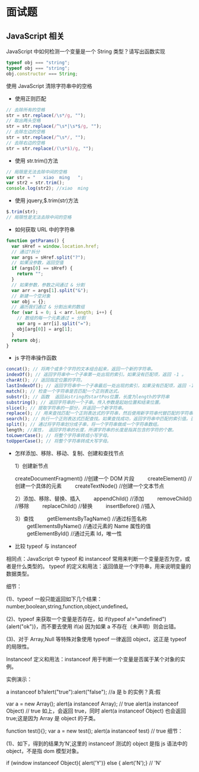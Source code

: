 # 面试题

## JavaScript 相关

JavaScript 中如何检测一个变量是一个 String 类型？请写出函数实现

```js
typeof obj === "string";
typeof obj === "string";
obj.constructor === String;
```

使用 JavaScript 清除字符串中的空格

- 使用正则匹配

```js
// 去除所有的空格
str = str.replace(/\s*/g, "");
// 取出两头空格
str = str.replace(/^\s*|\s*$/g, "");
// 去除左边的空格
str = str.replace(/^\s*/, "");
// 去除右边的空格
str = str.replace(/(\s*$)/g, "");
```

- 使用 str.trim()方法

```js
// 局限是无法去除中间的空格
var str = "   xiao  ming   ";
var str2 = str.trim();
console.log(str2); //xiao  ming
```

- 使用 jquery,\$.trim(str)方法

```js
$.trim(str);
// 局限性是无法去除中间的空格
```

- 如何获取 URL 中的字符串

```js
function getParams() {
  var sHref = window.location.href;
  // 通过?拆分
  var args = sHref.split("?");
  // 如果没参数，返回空值
  if (args[0] == sHref) {
    return "";
  }
  // 如果参数，参数之间通过 & 分割
  var arr = args[1].split("&");
  // 新建一个空对象
  var obj = {};
  // 遍历我们通过 & 分割出来的数组
  for (var i = 0; i < arr.length; i++) {
    // 数组的每一个元素通过 = 分割
    var arg = arr[i].split("=");
    obj[arg[0]] = arg[1];
  }
  return obj;
}
```

- js 字符串操作函数

```js
concat(); // 将两个或多个字符的文本组合起来，返回一个新的字符串。
indexOf(); // 返回字符串中一个子串第一处出现的索引。如果没有匹配项，返回 -1 。
charAt(); // 返回指定位置的字符。
lastIndexOf(); // 返回字符串中一个子串最后一处出现的索引，如果没有匹配项，返回 -1 。
match(); // 检查一个字符串是否匹配一个正则表达式。
substr(); // 函数  返回从string的startPos位置，长度为length的字符串
substring(); // 返回字符串的一个子串。传入参数是起始位置和结束位置。
slice(); // 提取字符串的一部分，并返回一个新字符串。
replace(); // 用来查找匹配一个正则表达式的字符串，然后使用新字符串代替匹配的字符串。
search(); // 执行一个正则表达式匹配查找。如果查找成功，返回字符串中匹配的索引值。否则返回 -1 。
split(); // 通过将字符串划分成子串，将一个字符串做成一个字符串数组。
length; //属性， 返回字符串的长度，所谓字符串的长度是指其包含的字符的个数。
toLowerCase(); // 将整个字符串转成小写字母。
toUpperCase(); // 将整个字符串转成大写字母。
```

- 怎样添加、移除、移动、复制、创建和查找节点

  1）创建新节点

  createDocumentFragment() //创建一个 DOM 片段
  　　 createElement() //创建一个具体的元素
  　　 createTextNode() //创建一个文本节点

  2）添加、移除、替换、插入
  　　 appendChild() //添加
  　　 removeChild() //移除
  　　 replaceChild() //替换
  　　 insertBefore() //插入

  3）查找
  　　 getElementsByTagName() //通过标签名称
  　　 getElementsByName() //通过元素的 Name 属性的值
  　　 getElementById() //通过元素 Id，唯一性

- 比较 typeof 与 instanceof

相同点：JavaScript 中 typeof 和 instanceof 常用来判断一个变量是否为空，或者是什么类型的。
typeof 的定义和用法：返回值是一个字符串，用来说明变量的数据类型。

细节：

(1)、typeof 一般只能返回如下几个结果：number,boolean,string,function,object,undefined。

(2)、typeof 来获取一个变量是否存在，如 if(typeof a!="undefined"){alert("ok")}，而不要去使用 if(a) 因为如果 a 不存在（未声明）则会出错。

(3)、对于 Array,Null 等特殊对象使用 typeof 一律返回 object，这正是 typeof 的局限性。

Instanceof 定义和用法：instanceof 用于判断一个变量是否属于某个对象的实例。

实例演示：

a instanceof b?alert("true"):alert("false"); //a 是 b 的实例？真:假

var a = new Array();
alert(a instanceof Array); // true
alert(a instanceof Object) // true
如上，会返回 true，同时 alert(a instanceof Object) 也会返回 true;这是因为 Array 是 object 的子类。

function test(){};
var a = new test();
alert(a instanceof test) // true
细节：

(1)、如下，得到的结果为‘N’,这里的 instanceof 测试的 object 是指 js 语法中的 object，不是指 dom 模型对象。

if (window instanceof Object){ alert('Y')} else { alert('N');} // 'N'
